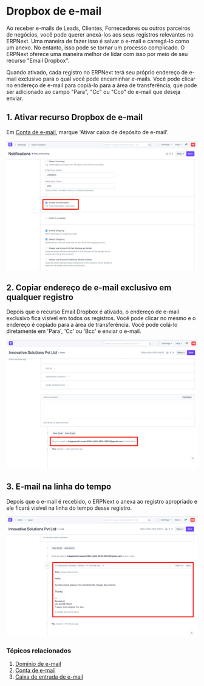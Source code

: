 # Dropbox de e-mail


Ao receber e-mails de Leads, Clientes, Fornecedores ou outros parceiros de negócios, você pode querer anexá-los aos seus registros relevantes no ERPNext. Uma maneira de fazer isso é salvar o e-mail e carregá-lo como um anexo. No entanto, isso pode se tornar um processo complicado. O ERPNext oferece uma maneira melhor de lidar com isso por meio de seu recurso "Email Dropbox".


Quando ativado, cada registro no ERPNext terá seu próprio endereço de e-mail exclusivo para o qual você pode encaminhar e-mails. Você pode clicar no endereço de e-mail para copiá-lo para a área de transferência, que pode ser adicionado ao campo "Para", "Cc" ou "Cco" do e-mail que deseja enviar.


## 1. Ativar recurso Dropbox de e-mail


Em [Conta de e-mail](/docs/pt/setting-up/email/email-account), marque 'Ativar caixa de depósito de e-mail'.


![Ativar Dropbox de e-mail](/files/enable_email_dropbox.png)


## 2. Copiar endereço de e-mail exclusivo em qualquer registro


Depois que o recurso Email Dropbox é ativado, o endereço de e-mail exclusivo fica visível em todos os registros. Você pode clicar no mesmo e o endereço é copiado para a área de transferência. Você pode colá-lo diretamente em 'Para', 'Cc' ou 'Bcc' e enviar o e-mail.


![Endereço de e-mail exclusivo](/files/unique_email_address_dropbox.png)


## 3. E-mail na linha do tempo


Depois que o e-mail é recebido, o ERPNext o anexa ao registro apropriado e ele ficará visível na linha do tempo desse registro.


![E-mail na linha do tempo](/files/email_in_timeline.png)


### Tópicos relacionados


1. [Domínio de e-mail](/docs/pt/setting-up/email/email-domain)
2. [Conta de e-mail](/docs/pt/setting-up/email/email-account)
3. [Caixa de entrada de e-mail](/docs/pt/setting-up/email/email-inbox)
